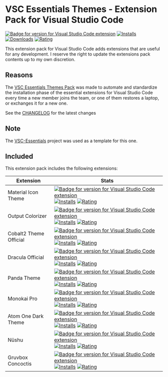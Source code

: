 # VSC Essentials Themes - Extension Pack for Visual Studio Code

[![Badge for version for Visual Studio Code extension](https://vsmarketplacebadge.apphb.com/version-short/Gydunhn.vsc-essentials-themes.svg?color=blue&style=?style=for-the-badge&logo=visual-studio-code)](https://marketplace.visualstudio.com/items?itemName=Gydunhn.vsc-essentials-themes) [![Installs](https://vsmarketplacebadge.apphb.com/installs-short/Gydunhn.vsc-essentials-themes.svg?color=blue&style=flat-square)](https://marketplace.visualstudio.com/items?itemName=Gydunhn.vsc-essentials-themes) [![Downloads](https://vsmarketplacebadge.apphb.com/downloads-short/Gydunhn.vsc-essentials-themes.svg?color=blue&style=flat-square)](hhttps://marketplace.visualstudio.com/items?itemName=Gydunhn.vsc-essentials-themes) [![Rating](https://vsmarketplacebadge.apphb.com/rating-short/Gydunhn.vsc-essentials-themes.svg?color=blue&style=flat-square)](https://marketplace.visualstudio.com/items?itemName=Gydunhn.vsc-essentials-themes)

This extension pack for Visual Studio Code adds extensions that are useful for any development. I reserve the right to update the extensions pack contents up to my own discretion.

## Reasons

The [VSC Essentials Themes Pack] was made to automate and standardize the installation phase of the essential extensions for Visual Studio Code every time a new member joins the team, or one of them restores a laptop, or exchanges it for a new one.

See the [CHANGELOG](CHANGELOG.md) for the latest changes

## Note
The [VSC-Essentials] project was used as a template for this one.

## Included

This extension pack includes the following extensions:

| Extension              | Stats                                                                                                                                                                                                                                                                                                                                                                                                                                                                                                                                                                                                                                                                                                                                                                                      |
|------------------------|--------------------------------------------------------------------------------------------------------------------------------------------------------------------------------------------------------------------------------------------------------------------------------------------------------------------------------------------------------------------------------------------------------------------------------------------------------------------------------------------------------------------------------------------------------------------------------------------------------------------------------------------------------------------------------------------------------------------------------------------------------------------------------------------|
| Material Icon Theme    | [![Badge for version for Visual Studio Code extension](https://vsmarketplacebadge.apphb.com/version-short/PKief.material-icon-theme.svg?color=blue&style=?style=for-the-badge&logo=visual-studio-code)](https://marketplace.visualstudio.com/items?itemName=PKief.material-icon-theme) [![Installs](https://vsmarketplacebadge.apphb.com/installs-short/PKief.material-icon-theme.svg?color=blue&style=flat-square)](https://marketplace.visualstudio.com/items?itemName=PKief.material-icon-theme) [![Rating](https://vsmarketplacebadge.apphb.com/downloads-short/PKief.material-icon-theme.svg?color=blue&style=flat-square)](https://marketplace.visualstudio.com/items?itemName=PKief.material-icon-theme)                                                                            |
| Output Colorizer       | [![Badge for version for Visual Studio Code extension](https://vsmarketplacebadge.apphb.com/version-short/IBM.output-colorizer.svg?color=blue&style=?style=for-the-badge&logo=visual-studio-code)](https://marketplace.visualstudio.com/items?itemName=IBM.output-colorizer) [![Installs](https://vsmarketplacebadge.apphb.com/installs-short/IBM.output-colorizer.svg?color=blue&style=flat-square)](https://marketplace.visualstudio.com/items?itemName=IBM.output-colorizer) [![Rating](https://vsmarketplacebadge.apphb.com/downloads-short/IBM.output-colorizer.svg?color=blue&style=flat-square)](https://marketplace.visualstudio.com/items?itemName=IBM.output-colorizer)                                                                                                          |
| Cobalt2 Theme Official | [![Badge for version for Visual Studio Code extension](https://vsmarketplacebadge.apphb.com/version-short/wesbos.theme-cobalt2.svg?color=blue&style=?style=for-the-badge&logo=visual-studio-code)](https://marketplace.visualstudio.com/items?itemName=wesbos.theme-cobalt2) [![Installs](https://vsmarketplacebadge.apphb.com/installs-short/wesbos.theme-cobalt2.svg?color=blue&style=flat-square)](https://marketplace.visualstudio.com/items?itemName=wesbos.theme-cobalt2) [![Rating](https://vsmarketplacebadge.apphb.com/rating-short/wesbos.theme-cobalt2.svg?color=blue&style=flat-square)](https://marketplace.visualstudio.com/items?itemName=wesbos.theme-cobalt2)                                                                                                             |
| Dracula Official       | [![Badge for version for Visual Studio Code extension](https://vsmarketplacebadge.apphb.com/version-short/dracula-theme.theme-dracula.svg?color=blue&style=?style=for-the-badge&logo=visual-studio-code)](https://marketplace.visualstudio.com/items?itemName=dracula-theme.theme-dracula) [![Installs](https://vsmarketplacebadge.apphb.com/installs-short/dracula-theme.theme-dracula.svg?color=blue&style=flat-square)](https://marketplace.visualstudio.com/items?itemName=dracula-theme.theme-dracula) [![Rating](https://vsmarketplacebadge.apphb.com/rating-short/dracula-theme.theme-dracula.svg?color=blue&style=flat-square)](https://marketplace.visualstudio.com/items?itemName=dracula-theme.theme-dracula)                                                                   |
| Panda Theme            | [![Badge for version for Visual Studio Code extension](https://vsmarketplacebadge.apphb.com/version-short/tinkertrain.theme-panda.svg?color=blue&style=?style=for-the-badge&logo=visual-studio-code)](https://marketplace.visualstudio.com/items?itemName=tinkertrain.theme-panda) [![Installs](https://vsmarketplacebadge.apphb.com/installs-short/tinkertrain.theme-panda.svg?color=blue&style=flat-square)](https://marketplace.visualstudio.com/items?itemName=tinkertrain.theme-panda) [![Rating](https://vsmarketplacebadge.apphb.com/rating-short/tinkertrain.theme-panda.svg?color=blue&style=flat-square)](https://marketplace.visualstudio.com/items?itemName=tinkertrain.theme-panda)                                                                                           |
| Monokai Pro            | [![Badge for version for Visual Studio Code extension](https://vsmarketplacebadge.apphb.com/version-short/monokai.theme-monokai-pro-vscode.svg?color=blue&style=?style=for-the-badge&logo=visual-studio-code)](https://marketplace.visualstudio.com/items?itemName=monokai.theme-monokai-pro-vscode) [![Installs](https://vsmarketplacebadge.apphb.com/installs-short/monokai.theme-monokai-pro-vscode.svg?color=blue&style=flat-square)](https://marketplace.visualstudio.com/items?itemName=monokai.theme-monokai-pro-vscode) [![Rating](https://vsmarketplacebadge.apphb.com/downloads-short/monokai.theme-monokai-pro-vscode.svg?color=blue&style=flat-square)](https://marketplace.visualstudio.com/items?itemName=monokai.theme-monokai-pro-vscode)                                  |
| Atom One Dark Theme    | [![Badge for version for Visual Studio Code extension](https://vsmarketplacebadge.apphb.com/version-short/akamud.vscode-theme-onedark.svg?color=blue&style=?style=for-the-badge&logo=visual-studio-code)](https://marketplace.visualstudio.com/items?itemName=akamud.vscode-theme-onedark) [![Installs](https://vsmarketplacebadge.apphb.com/installs-short/akamud.vscode-theme-onedark.svg?color=blue&style=flat-square)](https://marketplace.visualstudio.com/items?itemName=akamud.vscode-theme-onedark) [![Rating](https://vsmarketplacebadge.apphb.com/rating-short/akamud.vscode-theme-onedark.svg?color=blue&style=flat-square)](https://marketplace.visualstudio.com/items?itemName=akamud.vscode-theme-onedark)                                                                   |
| Nüshu                  | [![Badge for version for Visual Studio Code extension](https://vsmarketplacebadge.apphb.com/version-short/wheredoesyourmindgo.nushu-vscode-theme.svg?color=blue&style=?style=for-the-badge&logo=visual-studio-code)](https://marketplace.visualstudio.com/items?itemName=wheredoesyourmindgo.nushu-vscode-theme) [![Installs](https://vsmarketplacebadge.apphb.com/installs-short/wheredoesyourmindgo.nushu-vscode-theme.svg?color=blue&style=flat-square)](https://marketplace.visualstudio.com/items?itemName=wheredoesyourmindgo.nushu-vscode-theme) [![Rating](https://vsmarketplacebadge.apphb.com/rating-short/wheredoesyourmindgo.nushu-vscode-theme.svg?color=blue&style=flat-square)](https://marketplace.visualstudio.com/items?itemName=wheredoesyourmindgo.nushu-vscode-theme) |
| Gruvbox Concoctis      | [![Badge for version for Visual Studio Code extension](https://vsmarketplacebadge.apphb.com/version-short/wheredoesyourmindgo.gruvbox-concoctis.svg?color=blue&style=?style=for-the-badge&logo=visual-studio-code)](https://marketplace.visualstudio.com/items?itemName=wheredoesyourmindgo.gruvbox-concoctis) [![Installs](https://vsmarketplacebadge.apphb.com/installs-short/wheredoesyourmindgo.gruvbox-concoctis.svg?color=blue&style=flat-square)](https://marketplace.visualstudio.com/items?itemName=wheredoesyourmindgo.gruvbox-concoctis) [![Rating](https://vsmarketplacebadge.apphb.com/rating-short/wheredoesyourmindgo.gruvbox-concoctis.svg?color=blue&style=flat-square)](https://marketplace.visualstudio.com/items?itemName=wheredoesyourmindgo.gruvbox-concoctis) |

[VSC Essentials Themes Pack]: https://marketplace.visualstudio.com/items?itemName=Gydunhn.vsc-essentials-themes
[VSC-Essentials]: https://github.com/Gydunhn/VSC-Essentials